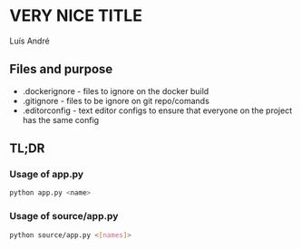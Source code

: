 # VERY NICE TITLE
Luís André

## Files and purpose
- .dockerignore - files to ignore on the docker build
- .gitignore - files to be ignore on git repo/comands
- .editorconfig - text editor configs to ensure that everyone on the project has the same config

## TL;DR
### Usage of app.py
```bash
python app.py <name>
```
### Usage of source/app.py
```bash
python source/app.py <[names]>
```
